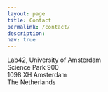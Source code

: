 ```yaml
---
layout: page
title: Contact
permalink: /contact/
description: 
nav: true
---
```


Lab42, University of Amsterdam <br>
Science Park 900 <br>
1098 XH Amsterdam  <br>
The Netherlands <br>

<a href="mailto:{{ site.email | encode_email }}" title="email"><i class="fas fa-envelope fa-4x"></i></a>
